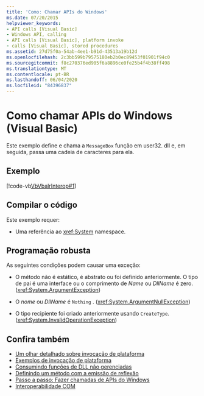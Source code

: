 ```yaml
---
title: 'Como: Chamar APIs do Windows'
ms.date: 07/20/2015
helpviewer_keywords:
- API calls [Visual Basic]
- Windows API, calling
- API calls [Visual Basic], platform invoke
- calls [Visual Basic], stored procedures
ms.assetid: 27d75f0a-54ab-4ee1-b91d-43513a19b12d
ms.openlocfilehash: 2c3bb599b79575180eb2b0ec89453f01901f94c0
ms.sourcegitcommit: f8c270376ed905f6a8896ce0fe25b4f4b38ff498
ms.translationtype: MT
ms.contentlocale: pt-BR
ms.lasthandoff: 06/04/2020
ms.locfileid: "84396837"
---
```

# <a name="how-to-call-windows-apis-visual-basic"></a>Como chamar APIs do Windows (Visual Basic)
Este exemplo define e chama a `MessageBox` função em user32. dll e, em seguida, passa uma cadeia de caracteres para ela.  
  
## <a name="example"></a>Exemplo  
 [!code-vb[VbVbalrInterop#1](~/samples/snippets/visualbasic/VS_Snippets_VBCSharp/VbVbalrInterop/VB/Class1.vb#1)]  
  
## <a name="compile-the-code"></a>Compilar o código  
 Este exemplo requer:  
  
- Uma referência ao <xref:System> namespace.  
  
## <a name="robust-programming"></a>Programação robusta  
 As seguintes condições podem causar uma exceção:  
  
- O método não é estático, é abstrato ou foi definido anteriormente. O tipo de pai é uma interface ou o comprimento de *Name* ou *DllName* é zero. (<xref:System.ArgumentException>)  
  
- O *nome* ou *DllName* é `Nothing` . (<xref:System.ArgumentNullException>)  
  
- O tipo recipiente foi criado anteriormente usando `CreateType`. (<xref:System.InvalidOperationException>)  
  
## <a name="see-also"></a>Confira também

- [Um olhar detalhado sobre invocação de plataforma](../../../framework/interop/consuming-unmanaged-dll-functions.md#a-closer-look-at-platform-invoke)
- [Exemplos de invocação de plataforma](../../../framework/interop/platform-invoke-examples.md)
- [Consumindo funções de DLL não gerenciadas](../../../framework/interop/consuming-unmanaged-dll-functions.md)
- [Definindo um método com a emissão de reflexão](https://docs.microsoft.com/previous-versions/dotnet/netframework-4.0/w63y4d4f(v=vs.100))
- [Passo a passo: Fazer chamadas de APIs do Windows](walkthrough-calling-windows-apis.md)
- [Interoperabilidade COM](index.md)
